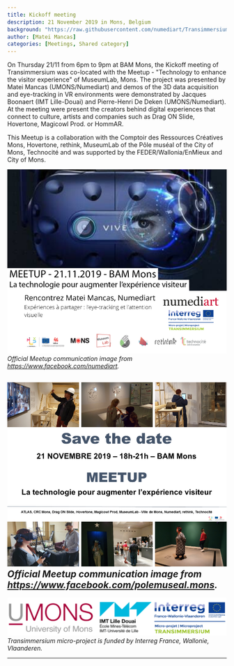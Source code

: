 ```yaml
---
title: Kickoff meeting
description: 21 November 2019 in Mons, Belgium
background: "https://raw.githubusercontent.com/numediart/Transimmersium/main/assets/img/meetup3.jpg?ixlib=rb-1.2.1&ixid=eyJhcHBfaWQiOjEyMDd9&auto=format&fit=crop&w=1200&q=80"
author: [Matei Mancas]
categories: [Meetings, Shared category]
---
```


On Thursday 21/11 from 6pm to 9pm at BAM Mons, the Kickoff meeting of Transimmersium was co-located with the Meetup - "Technology to enhance the visitor experience" of MuseumLab, Mons. 
The project was presented by Matei Mancas (UMONS/Numediart) and demos of the 3D data acquisition and eye-tracking in VR environments were demonstrated by Jacques Boonaert (IMT Lille-Douai) and Pierre-Henri De Deken (UMONS/Numediart). At the meeting were present the creators behind digital experiences that connect to culture, artists and  companies such as Drag ON Slide, Hovertone, Magicowl Prod. or HommAR. 

This Meetup is a collaboration with the Comptoir des Ressources Créatives Mons, Hovertone, rethink, MuseumLab of the Pôle muséal of the City of Mons, Technocité
and was supported by the FEDER/Wallonia/EnMieux and City of Mons. 

![Project partners](https://raw.githubusercontent.com/numediart/Transimmersium/main/assets/img/meetup2.png)
_Official Meetup communication image from https://www.facebook.com/numediart._

![Project partners](https://raw.githubusercontent.com/numediart/Transimmersium/main/assets/img/meetup.png)
_Official Meetup communication image from https://www.facebook.com/polemuseal.mons._
---

![Project partners](https://raw.githubusercontent.com/numediart/Transimmersium/main/assets/img/trans_partners.jpg)
_Transimmersium micro-project is funded by Interreg France, Wallonie, Vlaanderen._

---